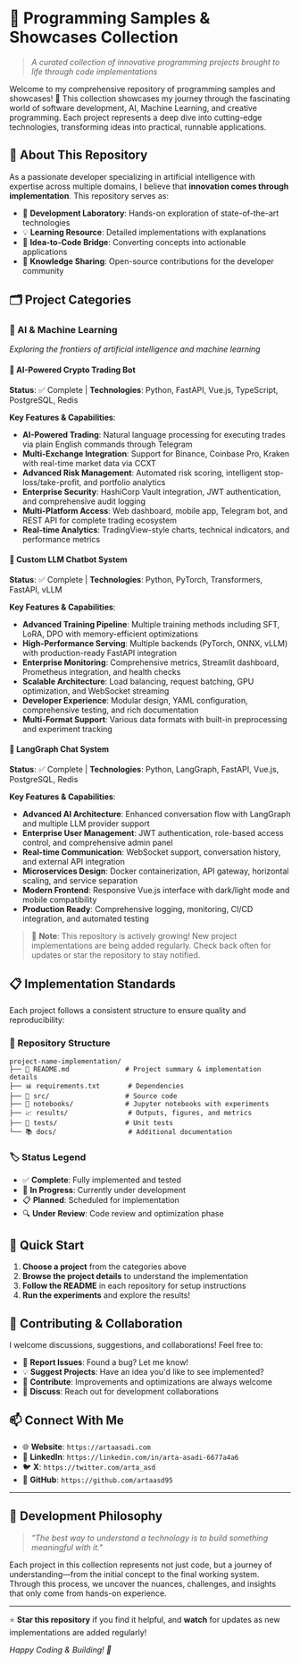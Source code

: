 # 🚀 Programming Samples & Showcases Collection

> *A curated collection of innovative programming projects brought to life through code implementations*

Welcome to my comprehensive repository of programming samples and showcases! 🚀 This collection showcases my journey through the fascinating world of software development, AI, Machine Learning, and creative programming. Each project represents a deep dive into cutting-edge technologies, transforming ideas into practical, runnable applications.

## 🎯 About This Repository

As a passionate developer specializing in artificial intelligence with expertise across multiple domains, I believe that **innovation comes through implementation**. This repository serves as:

- 🔬 **Development Laboratory**: Hands-on exploration of state-of-the-art technologies
- 💡 **Learning Resource**: Detailed implementations with explanations
- 🌉 **Idea-to-Code Bridge**: Converting concepts into actionable applications
- 📖 **Knowledge Sharing**: Open-source contributions for the developer community

## 🗂️ Project Categories

### 🧠 AI & Machine Learning
*Exploring the frontiers of artificial intelligence and machine learning*

#### 🚀 AI-Powered Crypto Trading Bot
**Status**: ✅ Complete | **Technologies**: Python, FastAPI, Vue.js, TypeScript, PostgreSQL, Redis

**Key Features & Capabilities**:
- **AI-Powered Trading**: Natural language processing for executing trades via plain English commands through Telegram
- **Multi-Exchange Integration**: Support for Binance, Coinbase Pro, Kraken with real-time market data via CCXT
- **Advanced Risk Management**: Automated risk scoring, intelligent stop-loss/take-profit, and portfolio analytics
- **Enterprise Security**: HashiCorp Vault integration, JWT authentication, and comprehensive audit logging
- **Multi-Platform Access**: Web dashboard, mobile app, Telegram bot, and REST API for complete trading ecosystem
- **Real-time Analytics**: TradingView-style charts, technical indicators, and performance metrics

#### 🤖 Custom LLM Chatbot System
**Status**: ✅ Complete | **Technologies**: Python, PyTorch, Transformers, FastAPI, vLLM

**Key Features & Capabilities**:
- **Advanced Training Pipeline**: Multiple training methods including SFT, LoRA, DPO with memory-efficient optimizations
- **High-Performance Serving**: Multiple backends (PyTorch, ONNX, vLLM) with production-ready FastAPI integration
- **Enterprise Monitoring**: Comprehensive metrics, Streamlit dashboard, Prometheus integration, and health checks
- **Scalable Architecture**: Load balancing, request batching, GPU optimization, and WebSocket streaming
- **Developer Experience**: Modular design, YAML configuration, comprehensive testing, and rich documentation
- **Multi-Format Support**: Various data formats with built-in preprocessing and experiment tracking

#### 💬 LangGraph Chat System
**Status**: ✅ Complete | **Technologies**: Python, LangGraph, FastAPI, Vue.js, PostgreSQL, Redis

**Key Features & Capabilities**:
- **Advanced AI Architecture**: Enhanced conversation flow with LangGraph and multiple LLM provider support
- **Enterprise User Management**: JWT authentication, role-based access control, and comprehensive admin panel
- **Real-time Communication**: WebSocket support, conversation history, and external API integration
- **Microservices Design**: Docker containerization, API gateway, horizontal scaling, and service separation
- **Modern Frontend**: Responsive Vue.js interface with dark/light mode and mobile compatibility
- **Production Ready**: Comprehensive logging, monitoring, CI/CD integration, and automated testing



> 📝 **Note**: This repository is actively growing! New project implementations are being added regularly. Check back often for updates or star the repository to stay notified.

## 📋 Implementation Standards

Each project follows a consistent structure to ensure quality and reproducibility:

### 🔧 Repository Structure
```
project-name-implementation/
├── 📄 README.md              # Project summary & implementation details
├── 📊 requirements.txt       # Dependencies
├── 🐍 src/                   # Source code
├── 📓 notebooks/             # Jupyter notebooks with experiments
├── 📈 results/               # Outputs, figures, and metrics
├── 🧪 tests/                 # Unit tests
└── 📚 docs/                  # Additional documentation
```



### 🏷️ Status Legend
- ✅ **Complete**: Fully implemented and tested
- 🔄 **In Progress**: Currently under development
- 📋 **Planned**: Scheduled for implementation
- 🔍 **Under Review**: Code review and optimization phase

## 🚀 Quick Start

1. **Choose a project** from the categories above
2. **Browse the project details** to understand the implementation
3. **Follow the README** in each repository for setup instructions
4. **Run the experiments** and explore the results!

## 🤝 Contributing & Collaboration

I welcome discussions, suggestions, and collaborations! Feel free to:

- 🐛 **Report Issues**: Found a bug? Let me know!
- 💡 **Suggest Projects**: Have an idea you'd like to see implemented?
- 🔀 **Contribute**: Improvements and optimizations are always welcome
- 💬 **Discuss**: Reach out for development collaborations

## 📫 Connect With Me

- 🌐 **Website**: `https://artaasadi.com`
- 💼 **LinkedIn**: `https://linkedin.com/in/arta-asadi-6677a4a6`
- 🐦 **X**: `https://twitter.com/arta_asd`
- 📧 **GitHub**: `https://github.com/artaasd95`



---

## 🎯 Development Philosophy

> *"The best way to understand a technology is to build something meaningful with it."*

Each project in this collection represents not just code, but a journey of understanding—from the initial concept to the final working system. Through this process, we uncover the nuances, challenges, and insights that only come from hands-on experience.

---

⭐ **Star this repository** if you find it helpful, and **watch** for updates as new implementations are added regularly!

*Happy Coding & Building! 🚀*